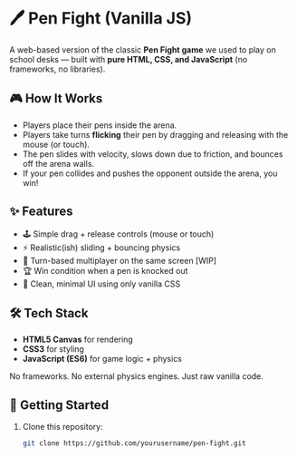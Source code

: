 # 🖊️ Pen Fight (Vanilla JS)

A web-based version of the classic **Pen Fight game** we used to play on school desks — built with **pure HTML, CSS, and JavaScript** (no frameworks, no libraries).

## 🎮 How It Works
- Players place their pens inside the arena.
- Players take turns **flicking** their pen by dragging and releasing with the mouse (or touch).
- The pen slides with velocity, slows down due to friction, and bounces off the arena walls.
- If your pen collides and pushes the opponent outside the arena, you win!

## ✨ Features
- 🕹️ Simple drag + release controls (mouse or touch)
- ⚡ Realistic(ish) sliding + bouncing physics
- 🔄 Turn-based multiplayer on the same screen [WIP]
- 🏆 Win condition when a pen is knocked out
- 🎨 Clean, minimal UI using only vanilla CSS

## 🛠️ Tech Stack
- **HTML5 Canvas** for rendering
- **CSS3** for styling
- **JavaScript (ES6)** for game logic + physics

No frameworks. No external physics engines. Just raw vanilla code.

## 🚀 Getting Started
1. Clone this repository:
   ```bash
   git clone https://github.com/yourusername/pen-fight.git
    ```